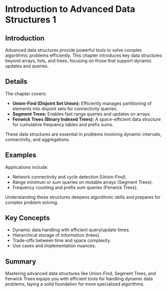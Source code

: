# Introduction to Advanced Data Structures 1

## Introduction

Advanced data structures provide powerful tools to solve complex algorithmic problems efficiently. This chapter introduces key data structures beyond arrays, lists, and trees, focusing on those that support dynamic updates and queries.

## Details

The chapter covers:

- **Union-Find (Disjoint Set Union):** Efficiently manages partitioning of elements into disjoint sets for connectivity queries.
- **Segment Trees:** Enables fast range queries and updates on arrays.
- **Fenwick Trees (Binary Indexed Trees):** A space-efficient data structure for cumulative frequency tables and prefix sums.

These data structures are essential in problems involving dynamic intervals, connectivity, and aggregations.

## Examples

Applications include:

- Network connectivity and cycle detection (Union-Find).
- Range minimum or sum queries on mutable arrays (Segment Trees).
- Frequency counting and prefix sum queries (Fenwick Trees).

Understanding these structures deepens algorithmic skills and prepares for complex problem solving.

## Key Concepts

- Dynamic data handling with efficient query/update times.
- Hierarchical storage of information (trees).
- Trade-offs between time and space complexity.
- Use cases and implementation nuances.

## Summary

Mastering advanced data structures like Union-Find, Segment Trees, and Fenwick Trees equips you with efficient tools for handling dynamic data problems, laying a solid foundation for more specialized algorithms.
